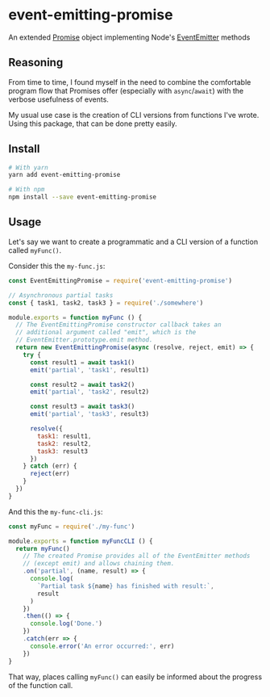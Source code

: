 # event-emitting-promise

An extended [Promise](https://developer.mozilla.org/de/docs/Web/JavaScript/Reference/Global_Objects/Promise) object implementing Node's [EventEmitter](https://nodejs.org/api/events.html#events_class_eventemitter) methods

## Reasoning
From time to time, I found myself in the need to combine the comfortable program flow that Promises offer (especially with `async`/`await`) with the verbose usefulness of events.

My usual use case is the creation of CLI versions from functions I've wrote. Using this package, that can be done pretty easily.

## Install
```bash
# With yarn
yarn add event-emitting-promise

# With npm
npm install --save event-emitting-promise
```

## Usage
Let's say we want to create a programmatic and a CLI version of a function called `myFunc()`.

Consider this the `my-func.js`:
```javascript
const EventEmittingPromise = require('event-emitting-promise')

// Asynchronous partial tasks
const { task1, task2, task3 } = require('./somewhere')

module.exports = function myFunc () {
  // The EventEmittingPromise constructor callback takes an
  // additional argument called "emit", which is the
  // EventEmitter.prototype.emit method.
  return new EventEmittingPromise(async (resolve, reject, emit) => {
    try {
      const result1 = await task1()
      emit('partial', 'task1', result1)

      const result2 = await task2()
      emit('partial', 'task2', result2)

      const result3 = await task3()
      emit('partial', 'task3', result3)

      resolve({
        task1: result1,
        task2: result2,
        task3: result3
      })
    } catch (err) {
      reject(err)
    }
  })
}
```

And this the `my-func-cli.js`:
```javascript
const myFunc = require('./my-func')

module.exports = function myFuncCLI () {
  return myFunc()
    // The created Promise provides all of the EventEmitter methods
    // (except emit) and allows chaining them.
    .on('partial', (name, result) => {
      console.log(
        `Partial task ${name} has finished with result:`,
        result
      )
    })
    .then(() => {
      console.log('Done.')
    })
    .catch(err => {
      console.error('An error occurred:', err)
    })  
}
```

That way, places calling `myFunc()` can easily be informed about the progress of the function call.